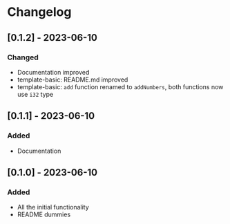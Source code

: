 # Changelog

## [0.1.2] - 2023-06-10
### Changed
- Documentation improved
- template-basic: README.md improved
- template-basic: `add` function renamed to `addNumbers`, both functions now use `i32` type

## [0.1.1] - 2023-06-10
### Added
- Documentation

## [0.1.0] - 2023-06-10
### Added
- All the initial functionality
- README dummies
